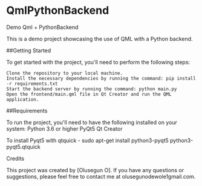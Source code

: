 # QmlPythonBackend
Demo Qml + PythonBackend


This is a demo project showcasing the use of QML with a Python backend. 

##Getting Started

To get started with the project, you'll need to perform the following steps:

    Clone the repository to your local machine.
    Install the necessary dependencies by running the command: pip install -r requirements.txt
    Start the backend server by running the command: python main.py
    Open the frontend/main.qml file in Qt Creator and run the QML application.


##Requirements

To run the project, you'll need to have the following installed on your system:
    Python 3.6 or higher
    PyQt5 
    Qt Creator

To install Pyqt5 with qtquick - sudo apt-get install python3-pyqt5 python3-pyqt5.qtquick


Credits

This project was created by [Olusegun O]. If you have any questions or suggestions, please feel free to contact me at olusegunodewole1gmail.com.
